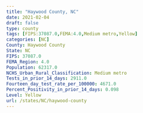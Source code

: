 ```yaml
---
title: "Haywood County, NC"
date: 2021-02-04
draft: false
type: county
tags: [FIPS:37087.0,FEMA:4.0,Medium metro,Yellow]
categories: [NC]
County: Haywood County
State: NC
FIPS: 37087.0
FEMA_Region: 4.0
Population: 62317.0
NCHS_Urban_Rural_Classification: Medium metro
Tests_in_prior_14_days: 2911.0
Fourteen_day_test_rate_per_100000: 4671.0
Percent_Positivity_in_prior_14_days: 0.098
Level: Yellow
url: /states/NC/haywood-county
---
```



